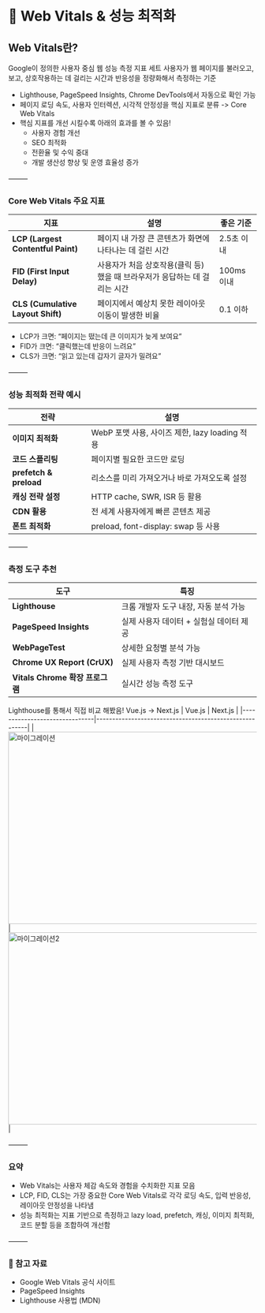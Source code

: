 # 🚀 Web Vitals & 성능 최적화

## Web Vitals란?
Google이 정의한 사용자 중심 웹 성능 측정 지표 세트
사용자가 웹 페이지를 불러오고, 보고, 상호작용하는 데 걸리는 시간과 반응성을 정량화해서 측정하는 기준
- Lighthouse, PageSpeed Insights, Chrome DevTools에서 자동으로 확인 가능
- 페이지 로딩 속도, 사용자 인터렉션, 시각적 안정성을 핵심 지표로 분류 -> Core Web Vitals
- 핵심 지표를 개선 시킬수록 아래의 효과를 볼 수 있음!
  - 사용자 경험 개선
  - SEO 최적화
  - 전환율 및 수익 중대
  - 개발 생산성 향상 및 운영 효율성 증가

⸻

### Core Web Vitals 주요 지표

| 지표                          | 설명                                                                  | 좋은 기준   |
|-------------------------------|------------------------------------------------------------------------|--------------|
| **LCP (Largest Contentful Paint)** | 페이지 내 가장 큰 콘텐츠가 화면에 나타나는 데 걸린 시간                     | 2.5초 이내   |
| **FID (First Input Delay)**       | 사용자가 처음 상호작용(클릭 등)했을 때 브라우저가 응답하는 데 걸리는 시간 | 100ms 이내   |
| **CLS (Cumulative Layout Shift)** | 페이지에서 예상치 못한 레이아웃 이동이 발생한 비율                        | 0.1 이하     |

- LCP가 크면: “페이지는 떴는데 큰 이미지가 늦게 보여요”
- FID가 크면: “클릭했는데 반응이 느려요”
- CLS가 크면: “읽고 있는데 갑자기 글자가 밀려요”

⸻

### 성능 최적화 전략 예시

| 전략               | 설명                                                  |
|--------------------|-------------------------------------------------------|
| **이미지 최적화**      | WebP 포맷 사용, 사이즈 제한, lazy loading 적용       |
| **코드 스플리팅**      | 페이지별 필요한 코드만 로딩                          |
| **prefetch & preload** | 리소스를 미리 가져오거나 바로 가져오도록 설정         |
| **캐싱 전략 설정**     | HTTP cache, SWR, ISR 등 활용                         |
| **CDN 활용**          | 전 세계 사용자에게 빠른 콘텐츠 제공                  |
| **폰트 최적화**        | preload, font-display: swap 등 사용                   |


⸻

### 측정 도구 추천

| 도구                          | 특징                                                   |
|-------------------------------|--------------------------------------------------------|
| **Lighthouse**                | 크롬 개발자 도구 내장, 자동 분석 가능                 |
| **PageSpeed Insights**        | 실제 사용자 데이터 + 실험실 데이터 제공               |
| **WebPageTest**               | 상세한 요청별 분석 가능                                |
| **Chrome UX Report (CrUX)**   | 실제 사용자 측정 기반 대시보드                        |
| **Vitals Chrome 확장 프로그램** | 실시간 성능 측정 도구                                   |

Lighthouse를 통해서 직접 비교 해봤음!
Vue.js -> Next.js
| Vue.js                          | Next.js                                                   |
|-------------------------------|--------------------------------------------------------|
| <img width="647" height="390" alt="마이그레이션" src="https://github.com/user-attachments/assets/ea2509ba-e985-4ae0-8571-832d75e5deb4" />|         <img width="556" height="390" alt="마이그레이션2" src="https://github.com/user-attachments/assets/6035fffe-0912-4e50-a4dd-b4b95bc17c6f" />|

⸻

### 요약
- Web Vitals는 사용자 체감 속도와 경험을 수치화한 지표 모음
- LCP, FID, CLS는 가장 중요한 Core Web Vitals로 각각 로딩 속도, 입력 반응성, 레이아웃 안정성을 나타냄
- 성능 최적화는 지표 기반으로 측정하고 lazy load, prefetch, 캐싱, 이미지 최적화, 코드 분할 등을 조합하여 개선함

⸻

### 🔗 참고 자료
- Google Web Vitals 공식 사이트
- PageSpeed Insights
- Lighthouse 사용법 (MDN)
